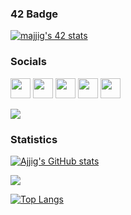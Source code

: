 ### 42 Badge
<a href="https://github.com/Ajjig?tab=repositories"><img src="https://badge.mediaplus.ma/darkblue/majjig" alt="majjig's 42 stats" /></a>
<p>


</p>


### Socials

<p align="left"> <a href="https://www.github.com/Ajjig" target="_blank" rel="noreferrer"><img src="https://raw.githubusercontent.com/danielcranney/readme-generator/main/public/icons/socials/github.svg" width="32" height="32" /></a>
<a href="http://www.instagram.com/ajjig_" target="_blank" rel="noreferrer"><img src="https://raw.githubusercontent.com/danielcranney/readme-generator/main/public/icons/socials/instagram.svg" width="32" height="32" /></a>
<a href="https://www.linkedin.com/in/ajjig" target="_blank" rel="noreferrer"><img src="https://raw.githubusercontent.com/danielcranney/readme-generator/main/public/icons/socials/linkedin.svg" width="32" height="32" /></a>
<a href="https://www.twitter.com/4jjig" target="_blank" rel="noreferrer"><img src="https://raw.githubusercontent.com/danielcranney/readme-generator/main/public/icons/socials/twitter.svg" width="32" height="32" /></a>
<a href="https://hackerrank.com/ajjig" target="_blank" rel="noreferrer"><img src="https://raw.githubusercontent.com/rahuldkjain/github-profile-readme-generator/master/src/images/icons/Social/hackerrank.svg" width="32" height="32" /></a>
</p>

<a href="https://www.twitter.com/4jjig" target="_blank" rel="noreferrer"><img
src="https://img.shields.io/twitter/follow/4jjig?logo=twitter&style=for-the-badge&color=6366f1&labelColor=f9f9f9f9"
/></a>

### Statistics

<a href="http://www.github.com/Ajjig"><img src="https://github-readme-stats.vercel.app/api?username=Ajjig&show_icons=true&hide=prs,issues,&count_private=true&title_color=6366f1&text_color=0891b2&icon_color=6366f1&bg_color=ffffff&hide_border=true&show_icons=true" alt="Ajjig's GitHub stats" /></a>

<a href="http://www.github.com/Ajjig"><img src="https://github-readme-streak-stats.herokuapp.com/?user=Ajjig&stroke=0891b2&background=ffffff&ring=6366f1&fire=6366f1&currStreakNum=0891b2&currStreakLabel=6366f1&sideNums=0891b2&sideLabels=0891b2&dates=0891b2&hide_border=true" /></a>

[![Top Langs](https://github-readme-stats.vercel.app/api/top-langs/?username=Ajjig&layout=compact)](https://github.com/anuraghazra/github-readme-stats)
